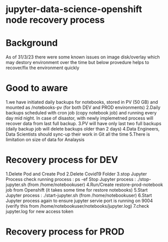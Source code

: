 # jupyter-data-science-openshift node recovery process

# Background 
As of 31/3/23 there were some known issues on image disk/overlay which may destory environment over the time but below provedure helps to recover/fix the environment quickly 

# Good to aware 
1.we have initiated daily backups for notebooks, stored in PV (50 GB) and mounted as /notebooks-pv (for both DEV and PROD environments)
2.Daily backups scheduled with cron job (copy notebook job) and running every day mid night. In case of disastor, with newly implemetned process will recover data from last full backup.
3.PV will have only last two full backups (daily backup job will delete backups older than 2 days)
4.Data Engineers, Data Scientists should sync-up their work in Git all the time 
5.There is limitation on size of data for Analaysis 

# Recovery process for DEV

1.Delete Pod and Create Pod 
2.Delete Covid19 Folder 
3.stop Jupyter Process
  check running process : ps -ef
  Stop Jupyter process : ./stop-jupyter.sh (from /home/notebookuser)
4.Run/Create restore-prod-notebook job from Openshift (it takes some time for restore notebooks)
5.Start Jupyter process : ./start-jupyter.sh (from /home/notebookuser)
6.Start Jupyter process again to ensure jupyter servie port is running on 9004 (verify this from /home/notebookuser/notebooks/jupyter.log)
7.check jupyter.log for new access token 

# Recovery process for PROD

